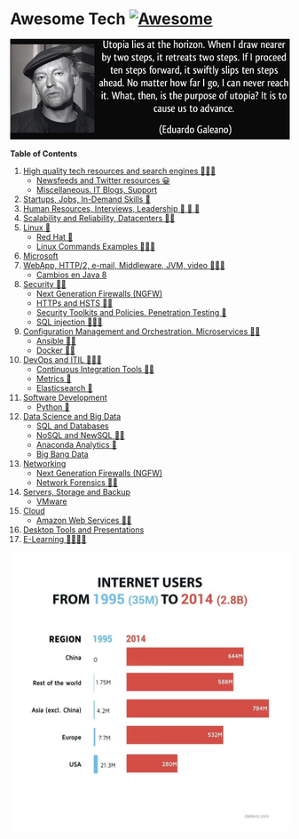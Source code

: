 # Awesome Tech [![Awesome](https://cdn.rawgit.com/sindresorhus/awesome/d7305f38d29fed78fa85652e3a63e154dd8e8829/media/badge.svg)](https://github.com/sindresorhus/awesome)

<div class="container">
<img alt="Utopia Eduardo Galeano" src="images/utopia_eduardo_galeano.png">
<div id="player"></div>
</div>

**Table of Contents**

1. [High quality tech resources and search engines 🌟🌟🌟](high-quality-tech-resources.md)
	- [Newsfeeds and Twitter resources 😀](twitter.md)  
	- [Miscellaneous. IT Blogs, Support](it-blogs.md)
2. [Startups, Jobs, In-Demand Skills 🌟](startups.md)
3. [Human Resources, Interviews, Leadership 🙈 🙉 🙊](hr.md)
4. [Scalability and Reliability, Datacenters 🌟🌟](scalability.md)
5. [Linux 🌟](linux.md)
	- [Red Hat 🌟](redhat.md)
	- [Linux Commands Examples 🌟🌟🌟](linux-commands-examples.md)
6. [Microsoft](microsoft.md)
7. [WebApp, HTTP/2, e-mail, Middleware, JVM, video 🌟🌟🌟](webapp.md)
	- [Cambios en Java 8](jvm-mem.md)
8. [Security 🌟🌟](security.md)
	- [Next Generation Firewalls (NGFW)](NGFW.md)
	- [HTTPs and HSTS 🌟🌟](https.md)
	- [Security Toolkits and Policies. Penetration Testing 🌟](pen_testing.md)
	- [SQL injection 🌟🌟🌟](sql_injection.md)
9. [Configuration Management and Orchestration. Microservices 🌟🌟](config-mgmt.md)
	- [Ansible 🌟🌟](ansible.md)
	- [Docker 🌟🌟](docker.md)
10. [DevOps and ITIL 🌟🌟🌟](devops-itil.md)
	- [Continuous Integration Tools 🌟🌟](jenkins-git.md)
	- [Metrics 🌟](metrics.md)
	- [Elasticsearch 🌟](elasticsearch.md)
11. [Software Development](sw-devel.md)
	- [Python 🌟](python.md)
12. [Data Science and Big Data](data-science.md)
	- [SQL and Databases](databases.md)
	- [NoSQL and NewSQL 🌟🌟](nosql.md)
	- [Anaconda Analytics 🌟](anaconda.md)
	- [Big Bang Data](bigbangdata.md)
13. [Networking](networking.md)
    - [Next Generation Firewalls (NGFW)](NGFW.md)
	- [Network Forensics 🌟🌟](nw_forensics.md)
14. [Servers, Storage and Backup](servers-storage-backup.md)
	- [VMware](vmware.md)
15. [Cloud](cloud.md)
	- [Amazon Web Services 🌟🌟](aws.md)
16. [Desktop Tools and Presentations](desktop-tools.md)
17. [E-Learning 🌟🌟🌟🌟](e-learning.md)

[![internet users](images/internet-users.jpeg)](http://dadaviz.com/i/4164)

<!-- <iframe width="100%" height="45" src="https://www.youtube.com/embed/uuvDToxhZO0?rel=0&amp;autohide=2&amp;showinfo=0&amp;autoplay=1&amp;controls=2&amp;start=33&amp;end=82" frameborder="0" allowfullscreen></iframe> -->
